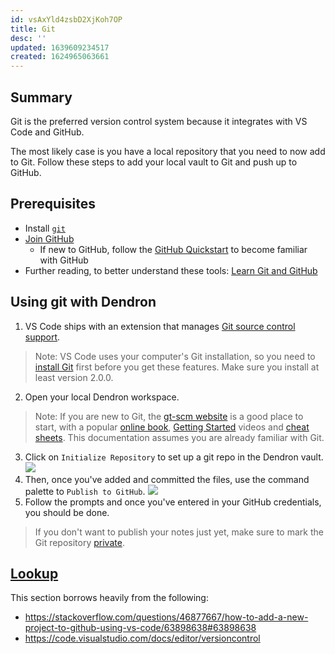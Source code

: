 ```yaml
---
id: vsAxYld4zsbD2XjKoh7OP
title: Git
desc: ''
updated: 1639609234517
created: 1624965063661
---
```


## Summary

Git is the preferred version control system because it integrates with VS Code and GitHub. 

The most likely case is you have a local repository that you need to now add to Git. Follow these steps to add your local vault to Git and push up to GitHub. 

## Prerequisites

- Install [`git`](https://git-scm.com/download)
- [Join GitHub](https://github.com/join)
  - If new to GitHub, follow the [GitHub Quickstart](https://docs.github.com/en/get-started/quickstart) to become familiar with GitHub
- Further reading, to better understand these tools: [Learn Git and GitHub](https://developer.mozilla.org/en-US/docs/Learn/Tools_and_testing/GitHub)

## Using git with Dendron

1. VS Code ships with an extension that manages [Git source control support](https://code.visualstudio.com/docs/editor/versioncontrol). 
> Note: VS Code uses your computer's Git installation, so you need to [install Git](https://git-scm.com/download) first before you get these features. Make sure you install at least version 2.0.0.
2. Open your local Dendron workspace. 
> Note: If you are new to Git, the [gt-scm website](https://git-scm.com/doc) is a good place to start, with a popular [online book](https://git-scm.com/book), [Getting Started](https://git-scm.com/video/what-is-git) videos and [cheat sheets](https://github.github.com/training-kit/downloads/github-git-cheat-sheet.pdf). This documentation assumes you are already familiar with Git. 
3. Click on `Initialize Repository` to set up a git repo in the Dendron vault. 
![](/assets/images/2021-06-29-16-52-17.png)
4. Then, once you've added and committed the files, use the command palette to `Publish to GitHub`. 
![](/assets/images/2021-06-29-16-56-34.png)
5. Follow the prompts and once you've entered in your GitHub credentials, you should be done. 
> If you don't want to publish your notes just yet, make sure to mark the Git repository [private](https://docs.github.com/en/github/administering-a-repository/managing-repository-settings/setting-repository-visibility#changing-a-repositorys-visibility).


## [Lookup](https://handbook.dendron.so/notes/b89ba854-72fb-4ebc-a8a0-55960b89e9dc.html#lookup)

This section borrows heavily from the following:
- <https://stackoverflow.com/questions/46877667/how-to-add-a-new-project-to-github-using-vs-code/63898638#63898638>
- <https://code.visualstudio.com/docs/editor/versioncontrol>
